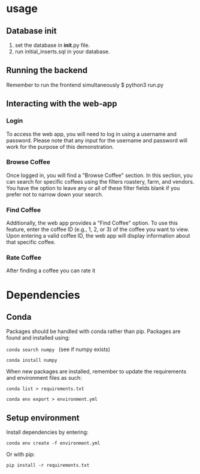# usage

## Database init
1. set the database in __init__.py file.
2. run initial_inserts.sql in your database.

## Running the backend
Remember to run the frontend simultaneously
$ python3 run.py

## Interacting with the web-app

### Login
To access the web app, you will need to log in using a username and password.
Please note that any input for the username and password will work for the purpose of this demonstration.

### Browse Coffee
Once logged in, you will find a "Browse Coffee" section.
In this section, you can search for specific coffees using the filters roastery, farm, and vendors.
You have the option to leave any or all of these filter fields blank if you prefer not to narrow down your search.

### Find Coffee
Additionally, the web app provides a "Find Coffee" option.
To use this feature, enter the coffee ID (e.g., 1, 2, or 3) of the coffee you want to view.
Upon entering a valid coffee ID, the web app will display information about that specific coffee.

### Rate Coffee
After finding a coffee you can rate it 

# Dependencies

## Conda
Packages should be handled with conda rather than pip. Packages are found and installed using:

```conda search numpy ``` (see if numpy exists)


```conda install numpy```

When new packages are installed, remember to update the requirements and environment files as such:

```conda list > requirements.txt```

```conda env export > environment.yml```


## Setup environment
Install dependencies by entering:

```conda env create -f environment.yml```

Or with pip:

 ```pip install -r requirements.txt```

